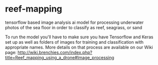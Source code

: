 # reef-mapping

tensorflow based image analysis ai model for processing underwater photos of the sea floor in order to classify as reef, seagrass, or sand

To run the model you'll have to make sure you have Tensorflow and Keras set up as well as folders of images for training and classification with appropriate names. More details on that process are available on our Wiki page: http://wiki.brenchies.com/index.php?title=Reef_mapping_using_a_drone#Image_processing
